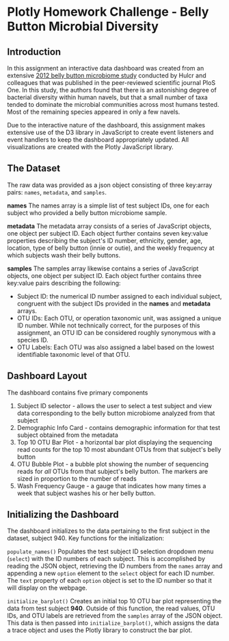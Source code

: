 # Plotly Homework Challenge - Belly Button Microbial Diversity

## Introduction
In this assignment an interactive data dashboard was created from an extensive [2012 belly button microbiome study](https://journals.plos.org/plosone/article?id=10.1371/journal.pone.0047712) conducted by Hulcr and colleagues that was published in the peer-reviewed scientific journal PloS One. In this study, the authors found that there is an astonishing degree of bacterial diversity within human navels, but that a small number of taxa tended to dominate the microbial communities across most humans tested. Most of the remaining species appeared in only a few navels.

Due to the interactive nature of the dashboard, this assignment makes extensive use of the D3 library in JavaScript to create event listeners and event handlers to keep the dashboard appropriately updated. All visualizations are created with the Plotly JavaScript library.

## The Dataset
The raw data was provided as a json object consisting of three key:array pairs: `names`, `metadata`, and `samples`.

**names**
The names array is a simple list of test subject IDs, one for each subject who provided a belly button microbiome sample. 

**metadata**
The metadata array consists of a series of JavaScript objects, one object per subject ID. Each object further contains seven key:value properties describing the subject's ID number, ethnicity, gender, age, location, type of belly button (innie or outie), and the weekly frequency at which subjects wash their belly buttons.

**samples**
The samples array likewise contains a series of JavaScript objects, one object per subject ID. Each object further contains three key:value pairs describing the following:
- Subject ID: the numerical ID number assigned to each individual subject, congruent with the subject IDs provided in the **names** and **metadata** arrays.
- OTU IDs: Each OTU, or operation taxonomic unit, was assigned a unique ID number. While not technically correct, for the purposes of this assignment, an OTU ID can be considered roughly synonymous with a species ID.
- OTU Labels: Each OTU was also assigned a label based on the lowest identifiable taxonomic level of that OTU.

## Dashboard Layout
The dashboard contains five primary components
1. Subject ID selector - allows the user to select a test subject and view data corresponding to the belly button microbiome analyzed from that subject
2. Demographic Info Card - contains demographic information for that test subject obtained from the metadata
3. Top 10 OTU Bar Plot - a horizontal bar plot displaying the sequencing read counts for the top 10 most abundant OTUs from that subject's belly button
4. OTU Bubble Plot - a bubble plot showing the number of sequencing reads for *all* OTUs from that subject's belly button. The markers are sized in proportion to the number of reads
5. Wash Frequency Gauge - a gauge that indicates how many times a week that subject washes his or her belly button.

## Initializing the Dashboard
The dashboard initializes to the data pertaining to the first subject in the dataset, subject 940. Key functions for the initialization:

`populate_names()` 
Populates the test subject ID selection dropdown menu (`select`) with the ID numbers of each subject. This is accomplished by reading the JSON object, retrieving the ID numbers from the `names` array and appending a new `option` element to the `select` object for each ID number. The `text` property of each `option` object is set to the ID number so that it will display on the webpage.

`initialize_barplot()` 
Creates an initial top 10 OTU bar plot representing the data from test subject **940**. Outside of this function, the read values, OTU IDs, and OTU labels are retrieved from the `samples` array of the JSON object. This data is then passed into `initialize_barplot()`, which assigns the data a trace object and uses the Plotly library to construct the bar plot.
